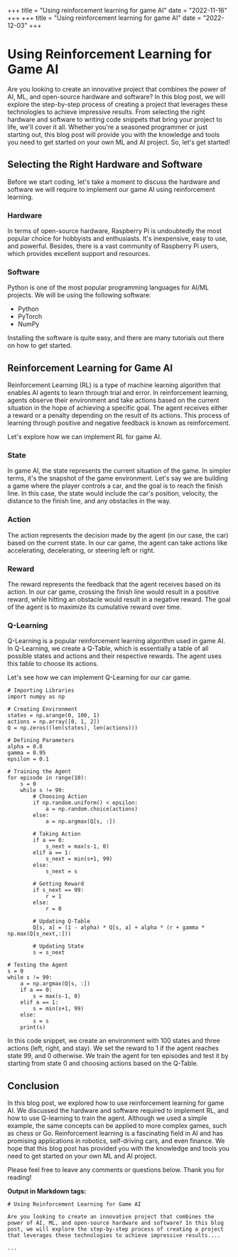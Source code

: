 +++
title = "Using reinforcement learning for game AI"
date = "2022-11-16"
+++
+++
title = "Using reinforcement learning for game AI"
date = "2022-12-03"
+++


# Using Reinforcement Learning for Game AI

Are you looking to create an innovative project that combines the power of AI, ML, and open-source hardware and software? In this blog post, we will explore the step-by-step process of creating a project that leverages these technologies to achieve impressive results. From selecting the right hardware and software to writing code snippets that bring your project to life, we'll cover it all. Whether you're a seasoned programmer or just starting out, this blog post will provide you with the knowledge and tools you need to get started on your own ML and AI project. So, let's get started!

## Selecting the Right Hardware and Software
Before we start coding, let's take a moment to discuss the hardware and software we will require to implement our game AI using reinforcement learning.

### Hardware
In terms of open-source hardware, Raspberry Pi is undoubtedly the most popular choice for hobbyists and enthusiasts. It's inexpensive, easy to use, and powerful. Besides, there is a vast community of Raspberry Pi users, which provides excellent support and resources.

### Software
Python is one of the most popular programming languages for AI/ML projects. We will be using the following software:

  * Python
  * PyTorch
  * NumPy
  
Installing the software is quite easy, and there are many tutorials out there on how to get started. 

## Reinforcement Learning for Game AI
Reinforcement Learning (RL) is a type of machine learning algorithm that enables AI agents to learn through trial and error. In reinforcement learning, agents observe their environment and take actions based on the current situation in the hope of achieving a specific goal. The agent receives either a reward or a penalty depending on the result of its actions. This process of learning through positive and negative feedback is known as reinforcement.

Let's explore how we can implement RL for game AI.

### State
In game AI, the state represents the current situation of the game. In simpler terms, it's the snapshot of the game environment. Let's say we are building a game where the player controls a car, and the goal is to reach the finish line. In this case, the state would include the car's position, velocity, the distance to the finish line, and any obstacles in the way.

### Action
The action represents the decision made by the agent (in our case, the car) based on the current state. In our car game, the agent can take actions like accelerating, decelerating, or steering left or right.

### Reward
The reward represents the feedback that the agent receives based on its action. In our car game, crossing the finish line would result in a positive reward, while hitting an obstacle would result in a negative reward. The goal of the agent is to maximize its cumulative reward over time.

### Q-Learning
Q-Learning is a popular reinforcement learning algorithm used in game AI. In Q-Learning, we create a Q-Table, which is essentially a table of all possible states and actions and their respective rewards. The agent uses this table to choose its actions.

Let's see how we can implement Q-Learning for our car game.

```
# Importing Libraries
import numpy as np

# Creating Environment
states = np.arange(0, 100, 1)
actions = np.array([0, 1, 2])
Q = np.zeros((len(states), len(actions)))

# Defining Parameters
alpha = 0.8
gamma = 0.95
epsilon = 0.1

# Training the Agent
for episode in range(10):
    s = 0
    while s != 99:
        # Choosing Action
        if np.random.uniform() < epsilon:
            a = np.random.choice(actions)
        else:
            a = np.argmax(Q[s, :])
        
        # Taking Action
        if a == 0:
            s_next = max(s-1, 0)
        elif a == 1:
            s_next = min(s+1, 99)
        else:
            s_next = s
        
        # Getting Reward
        if s_next == 99:
            r = 1
        else:
            r = 0
            
        # Updating Q-Table
        Q[s, a] = (1 - alpha) * Q[s, a] + alpha * (r + gamma * np.max(Q[s_next,:]))
        
        # Updating State
        s = s_next
    
# Testing the Agent
s = 0
while s != 99:
    a = np.argmax(Q[s, :])
    if a == 0:
        s = max(s-1, 0)
    elif a == 1:
        s = min(s+1, 99)
    else:
        s = s
    print(s)
```
In this code snippet, we create an environment with 100 states and three actions (left, right, and stay). We set the reward to 1 if the agent reaches state 99, and 0 otherwise. We train the agent for ten episodes and test it by starting from state 0 and choosing actions based on the Q-Table.

## Conclusion
In this blog post, we explored how to use reinforcement learning for game AI. We discussed the hardware and software required to implement RL, and how to use Q-learning to train the agent. Although we used a simple example, the same concepts can be applied to more complex games, such as chess or Go. Reinforcement learning is a fascinating field in AI and has promising applications in robotics, self-driving cars, and even finance. We hope that this blog post has provided you with the knowledge and tools you need to get started on your own ML and AI project.

Please feel free to leave any comments or questions below. Thank you for reading!

**Output in Markdown tags:**
```
# Using Reinforcement Learning for Game AI

Are you looking to create an innovative project that combines the power of AI, ML, and open-source hardware and software? In this blog post, we will explore the step-by-step process of creating a project that leverages these technologies to achieve impressive results....

...
```
